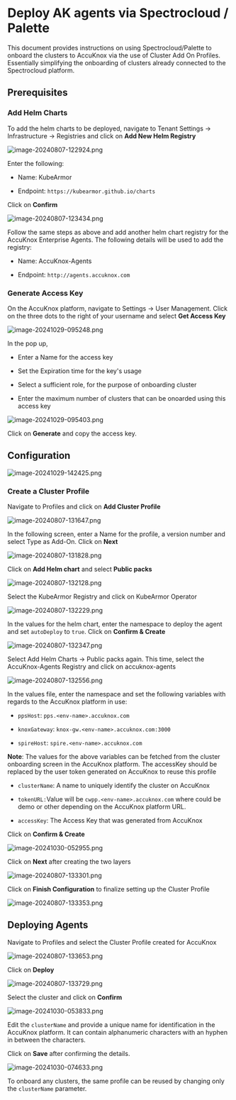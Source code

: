 # Deploy AK agents via Spectrocloud / Palette

This document provides instructions on using Spectrocloud/Palette to onboard the clusters to AccuKnox via the use of Cluster Add On Profiles. Essentially simplifying the onboarding of clusters already connected to the Spectrocloud platform.

## Prerequisites

### Add Helm Charts

To add the helm charts to be deployed, navigate to Tenant Settings → Infrastructure → Registries and click on **Add New Helm Registry**

![image-20240807-122924.png](./images/spectrocloud/1.png)

Enter the following:

- Name: KubeArmor

- Endpoint: `https://kubearmor.github.io/charts`

Click on **Confirm**

![image-20240807-123434.png](./images/spectrocloud/2.png)

Follow the same steps as above and add another helm chart registry for the AccuKnox Enterprise Agents. The following details will be used to add the registry:

- Name: AccuKnox-Agents

- Endpoint: `http://agents.accuknox.com`

### Generate Access Key

On the AccuKnox platform, navigate to Settings → User Management. Click on the three dots to the right of your username and select **Get Access Key**

![image-20241029-095248.png](./images/spectrocloud/3.png)

In the pop up,

- Enter a Name for the access key

- Set the Expiration time for the key's usage

- Select a sufficient role, for the purpose of onboarding cluster

- Enter the maximum number of clusters that can be onoarded using this access key

![image-20241029-095403.png](./images/spectrocloud/4.png)

Click on **Generate** and copy the access key.

## Configuration

![image-20241029-142425.png](./images/spectrocloud/5.png)

### Create a Cluster Profile

Navigate to Profiles and click on **Add Cluster Profile**

![image-20240807-131647.png](./images/spectrocloud/6.png)

In the following screen, enter a Name for the profile, a version number and select Type as Add-On. Click on **Next**

![image-20240807-131828.png](./images/spectrocloud/7.png)

Click on **Add Helm chart** and select **Public packs**

![image-20240807-132128.png](./images/spectrocloud/8.png)

Select the KubeArmor Registry and click on KubeArmor Operator

![image-20240807-132229.png](./images/spectrocloud/9.png)

In the values for the helm chart, enter the namespace to deploy the agent and set `autoDeploy` to `true`. Click on **Confirm & Create**

![image-20240807-132347.png](./images/spectrocloud/10.png)

Select Add Helm Charts → Public packs again. This time, select the AccuKnox-Agents Registry and click on accuknox-agents

![image-20240807-132556.png](./images/spectrocloud/11.png)

In the values file, enter the namespace and set the following variables with regards to the AccuKnox platform in use:

- `ppsHost`: `pps.<env-name>.accuknox.com`

- `knoxGateway`: `knox-gw.<env-name>.accuknox.com:3000`

- `spireHost`: `spire.<env-name>.accuknox.com`

**Note**: The values for the above variables can be fetched from the cluster onboarding screen in the AccuKnox platform. The accessKey should be replaced by the user token generated on AccuKnox to reuse this profile

- `clusterName`: A name to uniquely identify the cluster on AccuKnox

- `tokenURL:`Value will be `cwpp.<env-name>.accuknox.com` where <env name> could be demo or other depending on the AccuKnox platform URL.

- `accessKey`: The Access Key that was generated from AccuKnox

Click on **Confirm & Create**

![image-20241030-052955.png](./images/spectrocloud/12.png)

Click on **Next** after creating the two layers

![image-20240807-133301.png](./images/spectrocloud/13.png)

Click on **Finish Configuration** to finalize setting up the Cluster Profile

![image-20240807-133353.png](./images/spectrocloud/14.png)

## Deploying Agents

Navigate to Profiles and select the Cluster Profile created for AccuKnox

![image-20240807-133653.png](./images/spectrocloud/15.png)

Click on **Deploy**

![image-20240807-133729.png](./images/spectrocloud/16.png)

Select the cluster and click on **Confirm**

![image-20241030-053833.png](./images/spectrocloud/17.png)

Edit the `clusterName` and provide a unique name for identification in the AccuKnox platform. It can contain alphanumeric characters with an hyphen in between the characters.

Click on **Save** after confirming the details.

![image-20241030-074633.png](./images/spectrocloud/18.png)

To onboard any clusters, the same profile can be reused by changing only the `clusterName` parameter.
